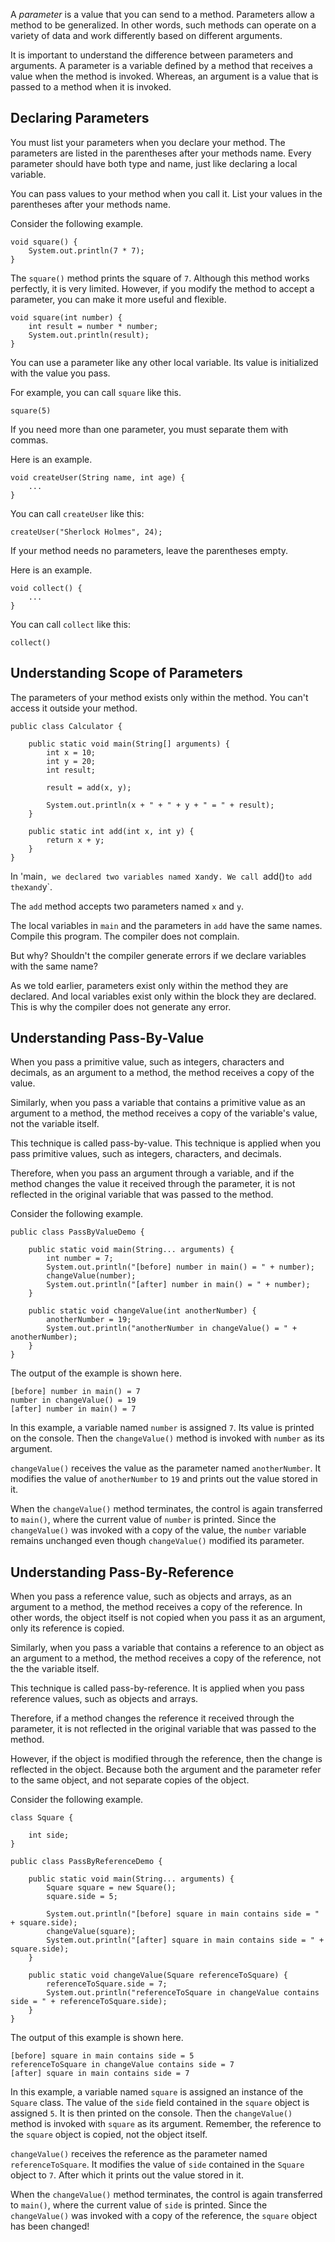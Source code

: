 A *parameter* is a value that you can send to a method. Parameters allow a
method to be generalized. In other words, such methods can operate on a
variety of data and work differently based on different arguments.

It is important to understand the difference between parameters and arguments.
A parameter is a variable defined by a method that receives a value when the
method is invoked. Whereas, an argument is a value that is passed to a method
when it is invoked.

## Declaring Parameters

You must list your parameters when you declare your method. The parameters are
listed in the parentheses after your methods name. Every parameter should
have both type and name, just like declaring a local variable.

You can pass values to your method when you call it. List your values in the
parentheses after your methods name.

Consider the following example.

```
void square() {
    System.out.println(7 * 7);
}
```

The `square()` method prints the square of `7`. Although this method works
perfectly, it is very limited. However, if you modify the method to accept a
parameter, you can make it more useful and flexible.

```
void square(int number) {
    int result = number * number;
    System.out.println(result);
}
```

You can use a parameter like any other local variable. Its value is initialized
with the value you pass.

For example, you can call `square` like this.
```
square(5)
```

If you need more than one parameter, you must separate them with commas.

Here is an example.

```
void createUser(String name, int age) {
    ...
}
```

You can call `createUser` like this:
```
createUser("Sherlock Holmes", 24);
```

If your method needs no parameters, leave the parentheses empty.

Here is an example.
```
void collect() {
    ...
}
```

You can call `collect` like this:
```
collect()
```

## Understanding Scope of Parameters

The parameters of your method exists only within the method. You can't access it
outside your method.

```
public class Calculator {

    public static void main(String[] arguments) {
        int x = 10;
        int y = 20;
        int result;

        result = add(x, y);

        System.out.println(x + " + " + y + " = " + result);
    }

    public static int add(int x, int y) {
        return x + y;
    }
}
```

In 'main`, we declared two variables named `x` and `y`. We call `add()` to
add the `x` and `y`.

The `add` method accepts two parameters named `x` and `y`.

The local variables in `main` and the parameters in `add` have the same names.
Compile this program. The compiler does not complain.

But why? Shouldn't the compiler generate errors if we declare variables with
the same name?

As we told earlier, parameters exist only within the method they are declared.
And local variables exist only within the block they are declared. This is why
the compiler does not generate any error.

## Understanding Pass-By-Value

When you pass a primitive value, such as integers, characters and decimals,
as an argument to a method, the method receives a copy of the value.

Similarly, when you pass a variable that contains a primitive value as an
argument to a method, the method receives a copy of the variable's value, not
the variable itself.

This technique is called pass-by-value. This technique is applied when you pass
primitive values, such as integers, characters, and decimals.

Therefore, when you pass an argument through a variable, and if the method
changes the value it received through the parameter, it is not reflected in
the original variable that was passed to the method.

Consider the following example.

```
public class PassByValueDemo {

    public static void main(String... arguments) {
        int number = 7;
        System.out.println("[before] number in main() = " + number);
        changeValue(number);
        System.out.println("[after] number in main() = " + number);
    }
    
    public static void changeValue(int anotherNumber) {
        anotherNumber = 19;
        System.out.println("anotherNumber in changeValue() = " + anotherNumber);
    }
}
```

The output of the example is shown here.

```
[before] number in main() = 7
number in changeValue() = 19
[after] number in main() = 7
```

In this example, a variable named `number` is assigned `7`. Its value is
printed on the console. Then the `changeValue()` method is invoked with
`number` as its argument.

`changeValue()` receives the value as the parameter named `anotherNumber`.
It modifies the value of `anotherNumber` to `19` and prints out the value stored
in it.

When the `changeValue()` method terminates, the control is again transferred to
`main()`, where the current value of `number` is printed. Since the
`changeValue()` was invoked with a copy of the value, the `number` variable
remains unchanged even though `changeValue()` modified its parameter.

## Understanding Pass-By-Reference

When you pass a reference value, such as objects and arrays, as an argument to
a method, the method receives a copy of the reference. In other words, the object
itself is not copied when you pass it as an argument, only its reference is copied.

Similarly, when you pass a variable that contains a reference to an object as an
argument to a method, the method receives a copy of the reference, not the the
variable itself.

This technique is called pass-by-reference. It is applied when you pass reference
values, such as objects and arrays.

Therefore, if a method changes the reference it received through the parameter,
it is not reflected in the original variable that was passed to the method.

However, if the object is modified through the reference, then the change is
reflected in the object. Because both the argument and the parameter refer to
the same object, and not separate copies of the object.

Consider the following example.

```
class Square {

    int side;
}

public class PassByReferenceDemo {

    public static void main(String... arguments) {
        Square square = new Square();
        square.side = 5;
        
        System.out.println("[before] square in main contains side = " + square.side);
        changeValue(square);
        System.out.println("[after] square in main contains side = " + square.side);
    }
    
    public static void changeValue(Square referenceToSquare) {
        referenceToSquare.side = 7;
        System.out.println("referenceToSquare in changeValue contains side = " + referenceToSquare.side);
    }
}
```

The output of this example is shown here.

```
[before] square in main contains side = 5
referenceToSquare in changeValue contains side = 7
[after] square in main contains side = 7
```

In this example, a variable named `square` is assigned an instance of the `Square`
class. The value of the `side` field contained in the `square` object is assigned
`5`. It is then printed on the console. Then the `changeValue()` method is invoked
with `square` as its argument. Remember, the reference to the `square` object is
copied, not the object itself.

`changeValue()` receives the reference as the parameter named `referenceToSquare`.
It modifies the value of `side` contained in the `Square` object to `7`. After
which it prints out the value stored in it.

When the `changeValue()` method terminates, the control is again transferred to
`main()`, where the current value of `side` is printed. Since the
`changeValue()` was invoked with a copy of the reference, the `square` object
has been changed!